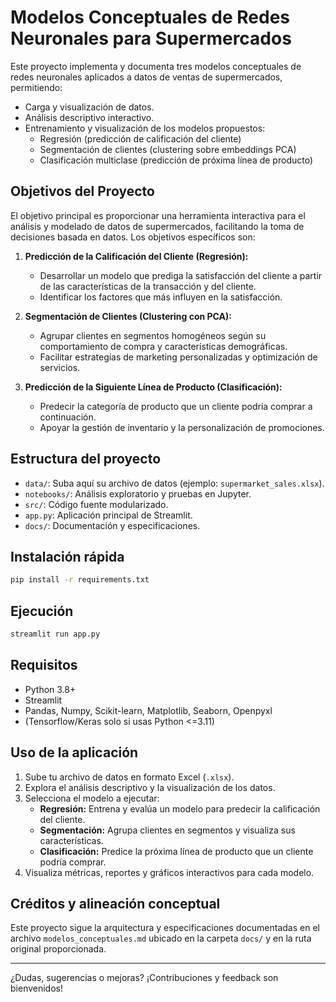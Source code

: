 <!--
Este proyecto está alineado y documentado según la arquitectura conceptual ubicada en:
C:\Users\efren\Downloads\supermarket_nn_models_entrega\home\ubuntu\supermarket_nn_models\docs\modelos_conceptuales.md
-->

# Modelos Conceptuales de Redes Neuronales para Supermercados

Este proyecto implementa y documenta tres modelos conceptuales de redes neuronales aplicados a datos de ventas de supermercados, permitiendo:

- Carga y visualización de datos.
- Análisis descriptivo interactivo.
- Entrenamiento y visualización de los modelos propuestos:
  - Regresión (predicción de calificación del cliente)
  - Segmentación de clientes (clustering sobre embeddings PCA)
  - Clasificación multiclase (predicción de próxima línea de producto)

## Objetivos del Proyecto

El objetivo principal es proporcionar una herramienta interactiva para el análisis y modelado de datos de supermercados, facilitando la toma de decisiones basada en datos. Los objetivos específicos son:

1. **Predicción de la Calificación del Cliente (Regresión):**
   - Desarrollar un modelo que prediga la satisfacción del cliente a partir de las características de la transacción y del cliente.
   - Identificar los factores que más influyen en la satisfacción.

2. **Segmentación de Clientes (Clustering con PCA):**
   - Agrupar clientes en segmentos homogéneos según su comportamiento de compra y características demográficas.
   - Facilitar estrategias de marketing personalizadas y optimización de servicios.

3. **Predicción de la Siguiente Línea de Producto (Clasificación):**
   - Predecir la categoría de producto que un cliente podría comprar a continuación.
   - Apoyar la gestión de inventario y la personalización de promociones.

## Estructura del proyecto

- `data/`: Suba aquí su archivo de datos (ejemplo: `supermarket_sales.xlsx`).
- `notebooks/`: Análisis exploratorio y pruebas en Jupyter.
- `src/`: Código fuente modularizado.
- `app.py`: Aplicación principal de Streamlit.
- `docs/`: Documentación y especificaciones.

## Instalación rápida

```bash
pip install -r requirements.txt
```

## Ejecución

```bash
streamlit run app.py
```

## Requisitos

- Python 3.8+
- Streamlit
- Pandas, Numpy, Scikit-learn, Matplotlib, Seaborn, Openpyxl
- (Tensorflow/Keras solo si usas Python <=3.11)

## Uso de la aplicación

1. Sube tu archivo de datos en formato Excel (`.xlsx`).
2. Explora el análisis descriptivo y la visualización de los datos.
3. Selecciona el modelo a ejecutar:
   - **Regresión:** Entrena y evalúa un modelo para predecir la calificación del cliente.
   - **Segmentación:** Agrupa clientes en segmentos y visualiza sus características.
   - **Clasificación:** Predice la próxima línea de producto que un cliente podría comprar.
4. Visualiza métricas, reportes y gráficos interactivos para cada modelo.

## Créditos y alineación conceptual

Este proyecto sigue la arquitectura y especificaciones documentadas en el archivo `modelos_conceptuales.md` ubicado en la carpeta `docs/` y en la ruta original proporcionada.

---

¿Dudas, sugerencias o mejoras? ¡Contribuciones y feedback son bienvenidos!
